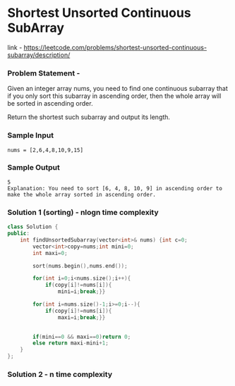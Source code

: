 # Shortest Unsorted Continuous SubArray 

link - https://leetcode.com/problems/shortest-unsorted-continuous-subarray/description/

### Problem Statement - 
Given an integer array nums, you need to find one continuous subarray that if you only sort this subarray in ascending order, then the whole array will be sorted in ascending order.

Return the shortest such subarray and output its length.

### Sample Input
```
nums = [2,6,4,8,10,9,15]
```
### Sample Output
```
5
Explanation: You need to sort [6, 4, 8, 10, 9] in ascending order to make the whole array sorted in ascending order.
```

### Solution 1 (sorting) - nlogn time complexity

```cpp
class Solution {
public:
    int findUnsortedSubarray(vector<int>& nums) {int c=0;
        vector<int>copy=nums;int mini=0;
        int maxi=0;

        sort(nums.begin(),nums.end());

        for(int i=0;i<nums.size();i++){
            if(copy[i]!=nums[i]){
                mini=i;break;}}

        for(int i=nums.size()-1;i>=0;i--){
            if(copy[i]!=nums[i]){
                maxi=i;break;}}

        
        if(mini==0 && maxi==0)return 0;
        else return maxi-mini+1;
    }
};

```


### Solution 2  - n time complexity